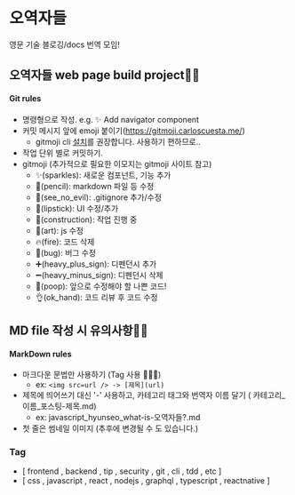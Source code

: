 # 오역자들

영문 기술 블로깅/docs 번역 모임!

## 오역자들 web page build project👀👀

#### Git rules

- 명령형으로 작성. e.g. ✨ Add navigator component
- 커밋 메시지 앞에 emoji 붙이기(https://gitmoji.carloscuesta.me/)
  - gitmoji cli [설치](https://github.com/carloscuesta/gitmoji-cli)를 권장합니다. 사용하기 편하므로..
- 작업 단위 별로 커밋하기.
- gitmoji (추가적으로 필요한 이모지는 gitmoji 사이트 참고)
  - ✨(sparkles): 새로운 컴포넌트, 기능 추가
  - 📝(pencil): markdown 파일 등 수정
  - 🙈(see_no_evil): .gitignore 추가/수정
  - 💄(lipstick): UI 수정/추가
  - 🚧(construction): 작업 진행 중
  - 🎨(art): js 수정
  - 🔥(fire): 코드 삭제
  - 🐛(bug): 버그 수정
  - ➕(heavy_plus_sign): 디펜던시 추가
  - ➖(heavy_minus_sign): 디펜던시 삭제
  - 💩(poop): 앞으로 수정해야 할 나쁜 코드!
  - 👌(ok_hand): 코드 리뷰 후 코드 수정

## MD file 작성 시 유의사항👀👀

#### MarkDown rules

- 마크다운 문법만 사용하기 (Tag 사용 🙅🏻‍♀️)
  - ex: `<img src=url /> -> [제목](url)`
- 제목에 띄어쓰기 대신 '-' 사용하고, 카테고리 태그와 번역자 이름 달기 ( 카테고리\_이름\_포스팅-제목.md)
  - ex: javascript_hyunseo_what-is-오역자들?.md
- 첫 줄은 썸네일 이미지 (추후에 변경될 수 도 있습니다.)

### Tag

- [ frontend , backend , tip , security , git , cli , tdd , etc ]
- [ css , javascript , react , nodejs , graphql , typescript , reactnative ]
